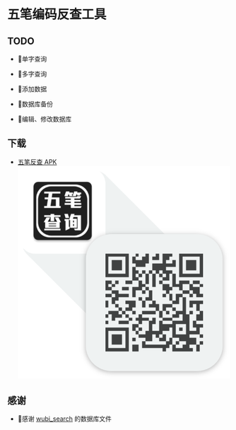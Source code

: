 # 五笔编码反查工具

## TODO

- 🙆单字查询

- 🙅‍多字查询

- 🙅添加数据

- 🙅数据库备份

- 🙅编辑、修改数据库

## 下载

* [五笔反查 APK](https://fir.im/wubi)
![二维码](download.png)

## 感谢

* 🙏感谢 [wubi_search](https://github.com/qingye5786/wubi_search) 的数据库文件